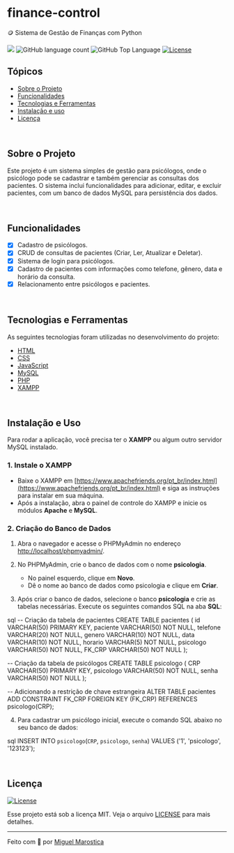 # finance-control
🪙 Sistema de Gestão de Finanças com Python

<p>
  <img src="https://img.shields.io/badge/made%20by-Miguel%20Marostica-ffee00?style=flat-square">
  <img alt="GitHub language count" src="https://img.shields.io/github/languages/count/yMiguelzin/psychologist-manager?color=ffee00&style=flat-square">
  <img alt="GitHub Top Language" src="https://img.shields.io/github/languages/top/yMiguelzin/psychologist-manager?color=ffee00&style=flat-square">
  <a href="https://opensource.org/licenses/MIT">
    <img alt="License" src="https://img.shields.io/badge/license-MIT-ffee00?style=flat-square">
  </a>
</p>

## Tópicos

- [Sobre o Projeto](#sobre-o-projeto)  
- [Funcionalidades](#funcionalidades)  
- [Tecnologias e Ferramentas](#tecnologias-e-ferramentas)  
- [Instalação e uso](#instalação-e-uso)  
- [Licença](#licença)

<br>

## Sobre o Projeto

Este projeto é um sistema simples de gestão para psicólogos, onde o psicólogo pode se cadastrar e também gerenciar as consultas dos pacientes. O sistema inclui funcionalidades para adicionar, editar, e excluir pacientes, com um banco de dados MySQL para persistência dos dados.

<br>

## Funcionalidades

- [X] Cadastro de psicólogos.
- [X] CRUD de consultas de pacientes (Criar, Ler, Atualizar e Deletar).
- [X] Sistema de login para psicólogos.
- [X] Cadastro de pacientes com informações como telefone, gênero, data e horário da consulta.
- [X] Relacionamento entre psicólogos e pacientes.

<br>

## Tecnologias e Ferramentas

As seguintes tecnologias foram utilizadas no desenvolvimento do projeto:

- [HTML](https://devdocs.io/html/)
- [CSS](https://devdocs.io/css/)
- [JavaScript](https://devdocs.io/javascript/)
- [MySQL](https://www.mysql.com/)
- [PHP](https://www.php.net/)
- [XAMPP](https://www.apachefriends.org/pt_br/index.html)

<br>

## Instalação e Uso

Para rodar a aplicação, você precisa ter o **XAMPP** ou algum outro servidor MySQL instalado.

### 1. Instale o XAMPP

- Baixe o XAMPP em [https://www.apachefriends.org/pt_br/index.html](https://www.apachefriends.org/pt_br/index.html) e siga as instruções para instalar em sua máquina.
- Após a instalação, abra o painel de controle do XAMPP e inicie os módulos **Apache** e **MySQL**.

### 2. Criação do Banco de Dados

1. Abra o navegador e acesse o PHPMyAdmin no endereço [http://localhost/phpmyadmin/](http://localhost/phpmyadmin/).
2. No PHPMyAdmin, crie o banco de dados com o nome **psicologia**.
   - No painel esquerdo, clique em **Novo**.
   - Dê o nome ao banco de dados como psicologia e clique em **Criar**.

3. Após criar o banco de dados, selecione o banco **psicologia** e crie as tabelas necessárias. Execute os seguintes comandos SQL na aba **SQL**:

sql
-- Criação da tabela de pacientes
CREATE TABLE pacientes (
    id VARCHAR(50) PRIMARY KEY,
    paciente VARCHAR(50) NOT NULL,
    telefone VARCHAR(20) NOT NULL,
    genero VARCHAR(10) NOT NULL,
    data VARCHAR(10) NOT NULL,
    horario VARCHAR(5) NOT NULL,
    psicologo VARCHAR(50) NOT NULL,
    FK_CRP VARCHAR(50) NOT NULL
);

-- Criação da tabela de psicólogos
CREATE TABLE psicologo (
    CRP VARCHAR(50) PRIMARY KEY,
    psicologo VARCHAR(50) NOT NULL,
    senha VARCHAR(50) NOT NULL
);

-- Adicionando a restrição de chave estrangeira
ALTER TABLE pacientes 
ADD CONSTRAINT FK_CRP
FOREIGN KEY (FK_CRP)
REFERENCES psicologo(CRP);

4. Para cadastrar um psicólogo inicial, execute o comando SQL abaixo no seu banco de dados:

sql
INSERT INTO `psicologo`(`CRP`, `psicologo`, `senha`) 
VALUES ('1', 'psicologo', '123123');


<br>

## Licença
<a href="https://opensource.org/licenses/MIT">
    <img alt="License" src="https://img.shields.io/badge/license-MIT-ffee00?style=flat-square">
</a>

<br>

Esse projeto está sob a licença MIT. Veja o arquivo [LICENSE](/LICENSE) para mais detalhes.

---

Feito com 💛 por [Miguel Marostica](https://github.com/yMiguelzin)
